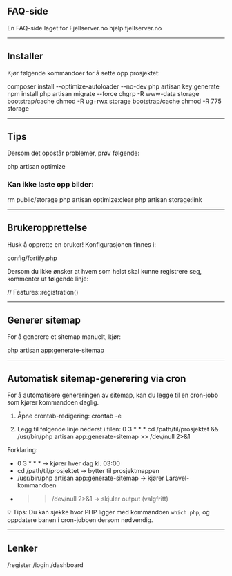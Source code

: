 ## FAQ-side
En FAQ-side laget for Fjellserver.no
hjelp.fjellserver.no

---

## Installer
Kjør følgende kommandoer for å sette opp prosjektet:

composer install --optimize-autoloader --no-dev
php artisan key:generate
npm install
php artisan migrate --force
chgrp -R www-data storage bootstrap/cache
chmod -R ug+rwx storage bootstrap/cache
chmod -R 775 storage

---

## Tips
Dersom det oppstår problemer, prøv følgende:

php artisan optimize

### Kan ikke laste opp bilder:
rm public/storage
php artisan optimize:clear
php artisan storage:link

---

## Brukeropprettelse
Husk å opprette en bruker!
Konfigurasjonen finnes i:

config/fortify.php

Dersom du ikke ønsker at hvem som helst skal kunne registrere seg, kommenter ut følgende linje:

// Features::registration()

---

## Generer sitemap
For å generere et sitemap manuelt, kjør:

php artisan app:generate-sitemap

---

## Automatisk sitemap-generering via cron
For å automatisere genereringen av sitemap, kan du legge til en cron-jobb som kjører kommandoen daglig.

1. Åpne crontab-redigering:
 crontab -e

2. Legg til følgende linje nederst i filen:
 0 3 * * * cd /path/til/prosjektet && /usr/bin/php artisan app:generate-sitemap >> /dev/null 2>&1

 Forklaring:
 - 0 3 * * * → kjører hver dag kl. 03:00
 - cd /path/til/prosjektet → bytter til prosjektmappen
 - /usr/bin/php artisan app:generate-sitemap → kjører Laravel-kommandoen
 - >> /dev/null 2>&1 → skjuler output (valgfritt)

💡 Tips: Du kan sjekke hvor PHP ligger med kommandoen `which php`, og oppdatere banen i cron-jobben dersom nødvendig.

---

## Lenker
/register
/login
/dashboard
